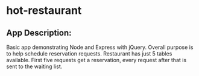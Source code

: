 # hot-restaurant

## App Description: 

Basic app demonstrating Node and Express with jQuery. Overall purpose is to help schedule reservation requests. Restaurant has just 5 tables available. First five requests get a reservation, every request after that is sent to the waiting list.
